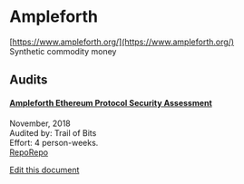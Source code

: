 
# Ampleforth
  
[https://www.ampleforth.org/](https://www.ampleforth.org/)<br>
Synthetic commodity money


## Audits



#### [Ampleforth Ethereum Protocol Security Assessment](https://github.com/trailofbits/publications/blob/master/reviews/ampleforth.pdf)

November, 2018<br>
Audited by: Trail of Bits<br>Effort: 4 person-weeks.<br>
[Repo](https://github.com/ampleforth/market-oracle)[Repo](https://github.com/ampleforth/uFragments)
      

  





[Edit this document](https://github.com/ConsenSys/blockchainSecurityDB/blob/master/projects/ampleforth.json)